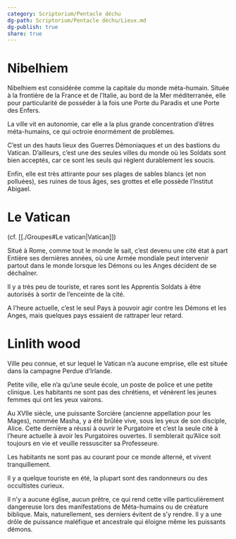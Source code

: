 ```yaml
---
category: Scriptorium/Pentacle déchu
dg-path: Scriptorium/Pentacle déchu/Lieux.md
dg-publish: true
share: true
---
```



# Nibelhiem

Nibelhiem est considérée comme la capitale du monde méta-humain. Située à la frontière de la France et de l’Italie, au bord de la Mer méditerranée, elle pour particularité de posséder à la fois une Porte du Paradis et une Porte des Enfers. 

La ville vit en autonomie, car elle a la plus grande concentration d’êtres méta-humains, ce qui octroie énormément de problèmes.  

C’est un des hauts lieux des Guerres Démoniaques et un des bastions du Vatican. D’ailleurs, c’est une des seules villes du monde où les Soldats sont bien acceptés, car ce sont les seuls qui règlent durablement les soucis.

Enfin, elle est très attirante pour ses plages de sables blancs (et non polluées), ses ruines de tous âges, ses grottes et elle possède l’Institut Abigael.

# Le Vatican

(cf. [[./Groupes#Le vatican|Vatican]])

Situé à Rome, comme tout le monde le sait, c’est devenu une cité état à part Entière ses dernières années, où une Armée mondiale peut intervenir partout dans le monde lorsque les Démons ou les Anges décident de se déchaîner. 

Il y a très peu de touriste, et rares sont les Apprentis Soldats à être autorisés à sortir de l’enceinte de la cité.

A l’heure actuelle, c’est le seul Pays à pouvoir agir contre les Démons et les Anges, mais quelques pays essaient de rattraper leur retard. 

# Linlith wood

Ville peu connue, et sur lequel le Vatican n’a aucune emprise, elle est située dans la campagne Perdue d’Irlande.

Petite ville, elle n’a qu’une seule école, un poste de police et une petite clinique. Les habitants ne sont pas des chrétiens, et vénèrent les jeunes femmes qui ont les yeux vairons.

Au XVIIe siècle, une puissante Sorcière (ancienne appellation pour les Mages), nommée Masha, y a été brûlée vive, sous les yeux de son disciple, Alice. 
Cette dernière a réussi à ouvrir le Purgatoire et c’est la seule cité à l’heure actuelle à avoir les Purgatoires ouvertes. Il semblerait qu’Alice soit toujours en vie et veuille ressusciter sa Professeure. 

Les habitants ne sont pas au courant pour ce monde alterné, et vivent tranquillement. 

Il y a quelque touriste en été, la plupart sont des randonneurs ou des occultistes curieux. 

Il n’y a aucune église, aucun prêtre, ce qui rend cette ville particulièrement dangereuse lors des manifestations de Méta-humains ou de créature biblique. Mais, naturellement, ses derniers évitent de s’y rendre. 
Il y a une drôle de puissance maléfique et ancestrale qui éloigne même les puissants démons.
